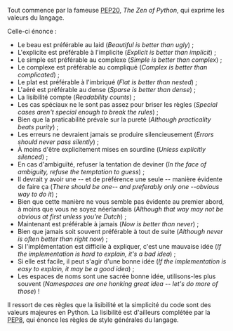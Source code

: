 Tout commence par la fameuse [PEP20](https://www.python.org/dev/peps/pep-0020/), *The Zen of Python*, qui exprime les valeurs du langage.

Celle-ci énonce :

* Le beau est préférable au laid (*Beautiful is better than ugly*) ;
* L'explicite est préférable à l'implicite (*Explicit is better than implicit*) ;
* Le simple est préférable au complexe (*Simple is better than complex*) ;
* Le complexe est préférable au compliqué (*Complex is better than complicated*) ;
* Le plat est préférable à l'imbriqué (*Flat is better than nested*) ;
* L'aéré est préférable au dense (*Sparse is better than dense*) ;
* La lisibilité compte (*Readability counts*) ;
* Les cas spéciaux ne le sont pas assez pour briser les règles (*Special cases aren't special enough to break the rules*) ;
* Bien que la praticabilité prévale sur la pureté (*Although practicality beats purity*) ;
* Les erreurs ne devraient jamais se produire silencieusement (*Errors should never pass silently*) ;
* À moins d'être explicitement mises en sourdine (*Unless explicitly silenced*) ;
* En cas d'ambiguïté, refuser la tentation de deviner (*In the face of ambiguity, refuse the temptation to guess*) ;
* Il devrait y avoir une -- et de préférence une seule -- manière évidente de faire ça (*There should be one-- and preferably only one --obvious way to do it*) ;
* Bien que cette manière ne vous semble pas évidente au premier abord, à moins que vous ne soyez néerlandais (*Although that way may not be obvious at first unless you're Dutch*) ;
* Maintenant est préférable à jamais (*Now is better than never*) ;
* Bien que jamais soit souvent préférable à tout de suite (*Although never is often better than right now*) ;
* Si l'implémentation est difficile à expliquer, c'est une mauvaise idée (*If the implementation is hard to explain, it's a bad idea*) ;
* Si elle est facile, il peut s'agir d'une bonne idée (*If the implementation is easy to explain, it may be a good idea*) ;
* Les espaces de noms sont une sacrée bonne idée, utilisons-les plus souvent (*Namespaces are one honking great idea -- let's do more of those*) !

Il ressort de ces règles que la lisibilité et la simplicité du code sont des valeurs majeures en Python.
La lisibilité est d'ailleurs complétée par la [PEP8](https://www.python.org/dev/peps/pep-0008/), qui énonce les règles de style générales du langage.
